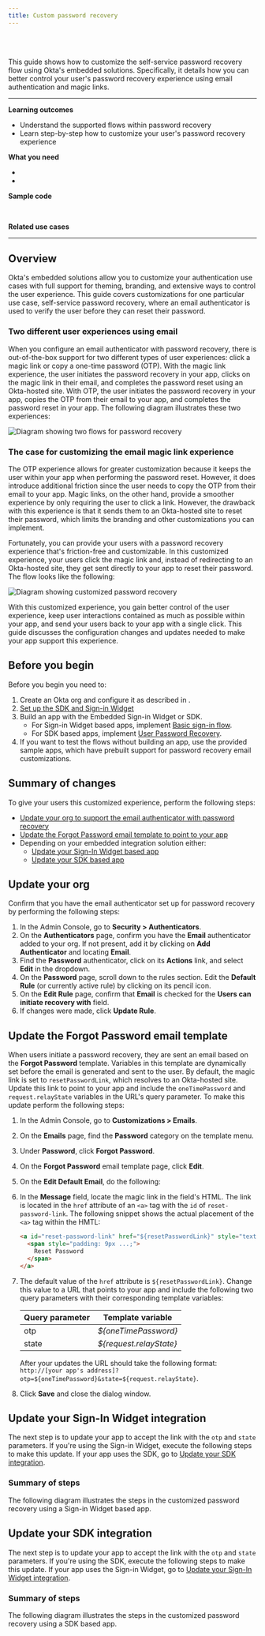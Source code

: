 ```yaml
---
title: Custom password recovery
---
```


<div class="oie-embedded-sdk">

<ApiLifecycle access="ie" /><br>
<ApiLifecycle access="Limited GA" /><br>

This guide shows how to customize the self-service password recovery flow using Okta's embedded solutions. Specifically, it details how you can better control your user's password recovery experience using email authentication and magic links.

---
**Learning outcomes**

* Understand the supported flows within password recovery
* Learn step-by-step how to customize your user's password recovery experience

**What you need**

* <StackSnippet snippet="orgconfigurepwdonly" />
* <StackSnippet snippet="oiesdksetup" />

**Sample code**

<StackSnippet snippet="samplecode" />
</br>

**Related use cases**

<StackSnippet snippet="relatedusecases" />

---

## Overview

Okta's embedded solutions allow you to customize your authentication use cases with full support for theming, branding, and extensive ways to control the user experience. This guide covers customizations for one particular use case, self-service password recovery, where an email authenticator is used to verify the user before they can reset their password.

### Two different user experiences using email

When you configure an email authenticator with password recovery, there is out-of-the-box support for two different types of user experiences: click a magic link or copy a one-time password (OTP). With the magic link experience, the user initiates the password recovery in your app, clicks on the magic link in their email, and completes the password reset using an Okta-hosted site. With OTP, the user initiates the password recovery in your app, copies the OTP from their email to your app, and completes the password reset in your app. The following diagram illustrates these two experiences:

<div class="common-image-format">

![Diagram showing two flows for password recovery](/img/advanced-use-cases/custom-pwd-recovery-no-customizations.png)

</div>

### The case for customizing the email magic link experience

The OTP experience allows for greater customization because it keeps the user within your app when performing the password reset. However, it does introduce additional friction since the user needs to copy the OTP from their email to your app. Magic links, on the other hand, provide a smoother experience by only requiring the user to click a link. However, the drawback with this experience is that it sends them to an Okta-hosted site to reset their password, which limits the branding and other customizations you can implement.

Fortunately, you can provide your users with a password recovery experience that's friction-free and customizable. In this customized experience, your users click the magic link and, instead of redirecting to an Okta-hosted site, they get sent directly to your app to reset their password. The flow looks like the following:

<div class="common-image-format">

![Diagram showing customized password recovery](/img/advanced-use-cases/custom-pwd-recovery-customizations.png)

</div>

With this customized experience, you gain better control of the user experience, keep user interactions contained as much as possible within your app, and send your users back to your app with a single click. This guide discusses the configuration changes and updates needed to make your app support this experience.

## Before you begin

Before you begin you need to:

1. Create an Okta org and configure it as described in <StackSnippet snippet="orgconfigurepwdonly" inline/>.
1. [Set up the SDK and Sign-in Widget](/docs/guides/oie-embedded-common-download-setup-app/nodejs/main/)
1. Build an app with the Embedded Sign-in Widget or SDK.
    * For Sign-in Widget based apps, implement [Basic sign-in flow](docs/guides/oie-embedded-widget-use-case-basic-sign-in/nodejs/main/).
    * For SDK based apps, implement [User Password Recovery](docs/guides/oie-embedded-sdk-use-case-pwd-recovery-mfa/nodejs/main/).
1. If you want to test the flows without building an app, use the provided sample apps, which have prebuilt support for password recovery email customizations.

## Summary of changes

To give your users this customized experience, perform the following steps:

* [Update your org to support the email authenticator with password recovery](#update-your-org)
* [Update the Forgot Password email template to point to your app](#update-the-forgot-password-email-template)
* Depending on your embedded integration solution either:
    * [Update your Sign-In Widget based app](#update-your-sign-in-widget-integration)
    * [Update your SDK based app](#update-your-sdk-integration)

## Update your org

Confirm that you have the email authenticator set up for password recovery by performing the following steps:

1. In the Admin Console, go to **Security > Authenticators**.
1. On the **Authenticators** page, confirm you have the **Email** authenticator added to your org. If not present, add it by clicking on **Add Authenticator** and locating **Email**.
1. Find the **Password** authenticator, click on its **Actions** link, and select **Edit** in the dropdown.
1. On the **Password** page, scroll down to the rules section. Edit the **Default Rule** (or currently active rule) by clicking on its pencil icon.
1. On the **Edit Rule** page, confirm that **Email** is checked for the **Users can initiate recovery with** field.
1. If changes were made, click **Update Rule**.

## Update the Forgot Password email template

When users initiate a password recovery, they are sent an email based on the **Forgot Password** template. Variables in this template are dynamically set before the email is generated and sent to the user. By default, the magic link is set to `resetPasswordLink`, which resolves to an Okta-hosted site. Update this link to point to your app and include the `oneTimePassword` and `request.relayState` variables in the URL's query parameter. To make this update perform the following steps:

1. In the Admin Console, go to **Customizations > Emails**.
1. On the **Emails** page, find the **Password** category on the template menu.
1. Under **Password**, click **Forgot Password**.
1. On the **Forgot Password** email template page, click **Edit**.
1. On the **Edit Default Email**, do the following:
  1. In the **Message** field, locate the magic link in the field's HTML. The link is located in the `href` attribute of an `<a>` tag with the `id` of `reset-password-link`. The following snippet shows the actual placement of the `<a>` tag within the HMTL:

      ```html
      <a id="reset-password-link" href="${resetPasswordLink}" style="text-decoration: none;">
        <span style="padding: 9px ...;">
          Reset Password
        </span>
      </a>
      ```

  1. The default value of the `href` attribute is `${resetPasswordLink}`. Change this value to a URL that points to your app and include the following two query parameters with their corresponding template variables:

      | Query parameter| Template variable       |
      | ---------------| ------------------------|
      | otp            | *${oneTimePassword}*    |
      | state          | *${request.relayState}* |

      After your updates the URL should take the following format: `http://[your app's address]?otp=${oneTimePassword}&state=${request.relayState}`.

      <StackSnippet snippet="emailtemplate" />

  1. Click **Save** and close the dialog window.


## Update your Sign-In Widget integration

The next step is to update your app to accept the link with the `otp` and `state` parameters. If you're using the Sign-in Widget, execute the following steps to make this update. If your app uses the SDK, go to [Update your SDK integration](#update-your-sdk-integration).

### Summary of steps

The following diagram illustrates the steps in the customized password recovery using a Sign-in Widget based app.


<StackSnippet snippet="siwsummary" />

<StackSnippet snippet="siw" />

## Update your SDK integration

The next step is to update your app to accept the link with the `otp` and `state` parameters. If you're using the SDK, execute the following steps to make this update. If your app uses the Sign-in Widget, go to [Update your Sign-In Widget integration](#update-your-sign-in-widget-integration).

### Summary of steps
The following diagram illustrates the steps in the customized password recovery using a SDK based app.


<StackSnippet snippet="sdksummary" />

<StackSnippet snippet="sdk" />

</div>
